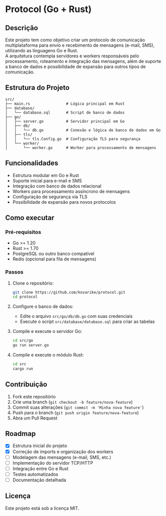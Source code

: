 # Protocol (Go + Rust)

## Descrição

Este projeto tem como objetivo criar um protocolo de comunicação multiplataforma para envio e recebimento de mensagens (e-mail, SMS), utilizando as linguagens Go e Rust.  
A arquitetura contempla servidores e workers responsáveis pelo processamento, roteamento e integração das mensagens, além de suporte a banco de dados e possibilidade de expansão para outros tipos de comunicação.

## Estrutura do Projeto

```
src/
├── main.rs                # Lógica principal em Rust
├── database/
│   └── database.sql       # Script de banco de dados
├── go/
│   ├── server.go          # Servidor principal em Go
│   ├── db/
│   │   └── db.go          # Conexão e lógica de banco de dados em Go
│   ├── tls/
│   │   └── tls.Config.go  # Configuração TLS para segurança
│   └── worker/
│       └── worker.go      # Worker para processamento de mensagens
```

## Funcionalidades

- Estrutura modular em Go e Rust
- Suporte inicial para e-mail e SMS
- Integração com banco de dados relacional
- Workers para processamento assíncrono de mensagens
- Configuração de segurança via TLS
- Possibilidade de expansão para novos protocolos

## Como executar

### Pré-requisitos

- Go >= 1.20
- Rust >= 1.70
- PostgreSQL ou outro banco compatível
- Redis (opcional para fila de mensagens)

### Passos

1. Clone o repositório:
   ```bash
   git clone https://github.com/kovarike/protocol.git
   cd protocol
   ```

2. Configure o banco de dados:
   - Edite o arquivo `src/go/db/db.go` com suas credenciais
   - Execute o script `src/database/database.sql` para criar as tabelas

3. Compile e execute o servidor Go:
   ```bash
   cd src/go
   go run server.go
   ```

4. Compile e execute o módulo Rust:
   ```bash
   cd src
   cargo run
   ```

## Contribuição

1. Fork este repositório
2. Crie uma branch (`git checkout -b feature/nova-feature`)
3. Commit suas alterações (`git commit -m 'Minha nova feature'`)
4. Push para o branch (`git push origin feature/nova-feature`)
5. Abra um Pull Request

## Roadmap

- [x] Estrutura inicial do projeto
- [x] Correção de imports e organização dos workers
- [ ] Modelagem das mensagens (e-mail, SMS, etc.)
- [ ] Implementação do servidor TCP/HTTP
- [ ] Integração entre Go e Rust
- [ ] Testes automatizados
- [ ] Documentação detalhada

## Licença

Este projeto está sob a licença MIT.
